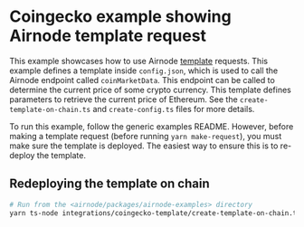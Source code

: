 # Coingecko example showing Airnode template request

This example showcases how to use Airnode
[template](https://airnode-docs.api3.org/reference/airnode/latest/concepts/template.html) requests. This example defines
a template inside `config.json`, which is used to call the Airnode endpoint called `coinMarketData`. This endpoint can
be called to determine the current price of some crypto currency. This template defines parameters to retrieve the
current price of Ethereum. See the `create-template-on-chain.ts` and `create-config.ts` files for more details.

To run this example, follow the generic examples README. However, before making a template request (before running
`yarn make-request`), you must make sure the template is deployed. The easiest way to ensure this is to re-deploy the
template.

## Redeploying the template on chain

```sh
# Run from the <airnode/packages/airnode-examples> directory
yarn ts-node integrations/coingecko-template/create-template-on-chain.ts
```
